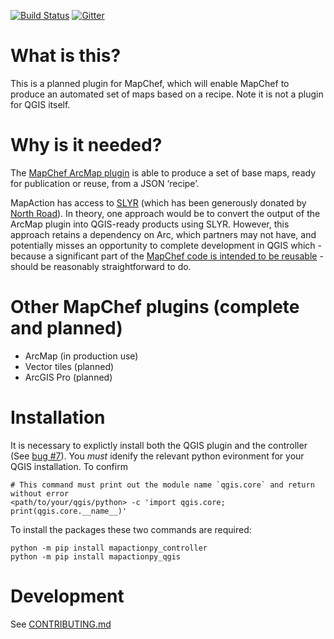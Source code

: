 
[![Build Status](https://travis-ci.com/mapaction/mapactionpy_qgis.svg?branch=master)](https://travis-ci.com/mapaction/mapactionpy_qgis) 
[![Gitter](https://badges.gitter.im/mapaction/gsoc-ideas.svg)](https://gitter.im/mapaction/gsoc-ideas?utm_source=badge&utm_medium=badge&utm_campaign=pr-badge)

# What is this?

This is a planned plugin for MapChef, which will enable MapChef to produce an automated set of maps based on a recipe. Note it is not a plugin for QGIS itself.


# Why is it needed?

The [MapChef ArcMap plugin](https://github.com/mapaction/mapactionpy_arcmap) is able to produce a set of base maps, ready for publication or reuse, from a JSON ‘recipe’.

MapAction has access to [SLYR](https://north-road.com/slyr) (which has been generously donated by [North Road](https://north-road.com)). In theory, one approach would be to convert the output of the ArcMap plugin into QGIS-ready products using SLYR. However, this approach retains a dependency on Arc, which partners may not have, and potentially misses an opportunity to complete development in QGIS which - because a significant part of the [MapChef code is intended to be reusable](https://github.com/mapaction/mapactionpy_controller) - should be reasonably straightforward to do.


# Other MapChef plugins (complete and planned)

* ArcMap (in production use)
* Vector tiles (planned)
* ArcGIS Pro (planned)

# Installation

It is necessary to explictly install both the QGIS plugin and the controller (See [bug #7](https://github.com/mapaction/mapactionpy_qgis/issues/7)). You _must_ idenify the relevant python evironment for your QGIS installation. To confirm 

```
# This command must print out the module name `qgis.core` and return without error
<path/to/your/qgis/python> -c 'import qgis.core; print(qgis.core.__name__)'
```

To install the packages these two commands are required:
```
python -m pip install mapactionpy_controller
python -m pip install mapactionpy_qgis
```

# Development

See [CONTRIBUTING.md](CONTRIBUTING.md)
